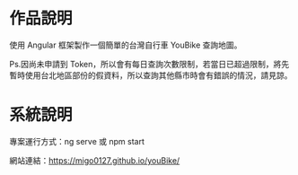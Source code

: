 # 作品說明

使用 Angular 框架製作一個簡單的台灣自行車 YouBike 查詢地圖。

Ps.因尚未申請到 Token，所以會有每日查詢次數限制，若當日已超過限制，將先暫時使用台北地區部份的假資料，所以查詢其他縣市時會有錯誤的情況，請見諒。

# 系統說明

專案運行方式：ng serve 或 npm start

網站連結：https://migo0127.github.io/youBike/
